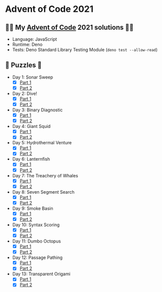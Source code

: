 # Advent of Code 2021

## 🎄🎅 My [Advent of Code](https://adventofcode.com/) 2021 solutions 🎅🎄
- Language: JavaScript
- Runtime: Deno
- Tests: Deno Standard Library Testing Module (`deno test --allow-read`)

## 🧩 Puzzles 🧩
- Day 1: Sonar Sweep
  - [x] [Part 1](day01/part1.js)
  - [x] [Part 2](day01/part2.js)
- Day 2: Dive!
  - [x] [Part 1](day02/part1.js)
  - [x] [Part 2](day02/part2.js)
- Day 3: Binary Diagnostic
  - [x] [Part 1](day03/part1.js)
  - [x] [Part 2](day03/part2.js)
- Day 4: Giant Squid
  - [x] [Part 1](day04/part1.js)
  - [x] [Part 2](day04/part2.js)
- Day 5: Hydrothermal Venture
  - [x] [Part 1](day05/part1.js)
  - [x] [Part 2](day05/part2.js)
- Day 6: Lanternfish
  - [x] [Part 1](day06/part1.js)
  - [x] [Part 2](day06/part2.js)
- Day 7: The Treachery of Whales
  - [x] [Part 1](day07/part1.js)
  - [x] [Part 2](day07/part2.js)
- Day 8: Seven Segment Search
  - [x] [Part 1](day08/part1.js)
  - [x] [Part 2](day08/part2.js)
- Day 9: Smoke Basin
  - [x] [Part 1](day09/part1.js)
  - [x] [Part 2](day09/part2.js)
- Day 10: Syntax Scoring
  - [x] [Part 1](day10/part1.js)
  - [x] [Part 2](day10/part2.js)
- Day 11: Dumbo Octopus
  - [x] [Part 1](day11/part1.js)
  - [x] [Part 2](day11/part2.js)
- Day 12: Passage Pathing
  - [x] [Part 1](day12/part1.js)
  - [x] [Part 2](day12/part2.js)
- Day 13: Transparent Origami
  - [x] [Part 1](day13/part1.js)
  - [x] [Part 2](day13/part2.js)
